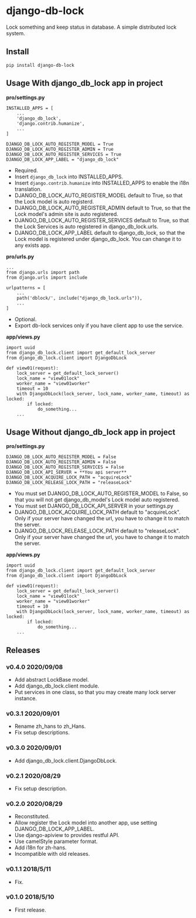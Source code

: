 # django-db-lock

Lock something and keep status in database. A simple distributed lock system.

## Install

```shell
pip install django-db-lock
```

## Usage With django_db_lock app in project

**pro/settings.py**

```
INSTALLED_APPS = [
    ...
    'django_db_lock',
    'django.contrib.humanize',
    ...
]

DJANGO_DB_LOCK_AUTO_REGISTER_MODEL = True
DJANGO_DB_LOCK_AUTO_REGISTER_ADMIN = True
DJANGO_DB_LOCK_AUTO_REGISTER_SERVICES = True
DJANGO_DB_LOCK_APP_LABEL = "django_db_lock"
```

- Required.
- Insert `django_db_lock` into INSTALLED_APPS.
- Insert `django.contrib.humanize` into INSTALLED_APPS to enable the i18n translation.
- DJANGO_DB_LOCK_AUTO_REGISTER_MODEL default to True, so that the Lock model is auto registerd.
- DJANGO_DB_LOCK_AUTO_REGISTER_ADMIN default to True, so that the Lock model's admin site is auto registered.
- DJANGO_DB_LOCK_AUTO_REGISTER_SERVICES default to True, so that the Lock Services is auto registered in django_db_lock.urls.
- DJANGO_DB_LOCK_APP_LABEL default to django_db_lock, so that the Lock model is registered under django_db_lock. You can change it to any exists app.

**pro/urls.py**

```
...
from django.urls import path
from django.urls import include

urlpatterns = [
    ...
    path('dblock/', include("django_db_lock.urls")),
    ...
]
```

- Optional.
- Export db-lock services only if you have client app to use the service.

**app/views.py**

```
import uuid
from django_db_lock.client import get_default_lock_server
from django_db_lock.client import DjangoDbLock

def view01(request):
    lock_server = get_default_lock_server()
    lock_name = "view01lock"
    worker_name = "view01worker"
    timeout = 10
    with DjangoDbLock(lock_server, lock_name, worker_name, timeout) as locked:
        if locked:
            do_something...
    ...
```

##  Usage Without django_db_lock app in project 

**pro/settings.py**

```
DJANGO_DB_LOCK_AUTO_REGISTER_MODEL = False
DJANGO_DB_LOCK_AUTO_REGISTER_ADMIN = False
DJANGO_DB_LOCK_AUTO_REGISTER_SERVICES = False
DJANGO_DB_LOCK_API_SERVER = **You api server**
DJANGO_DB_LOCK_ACQUIRE_LOCK_PATH = "acquireLock"
DJANGO_DB_LOCK_RELEASE_LOCK_PATH = "releaseLock"

```

- You must set DJANGO_DB_LOCK_AUTO_REGISTER_MODEL to False, so that you will not get django_db_model's Lock model auto registered.
- You must set DJANGO_DB_LOCK_API_SERVER in your settings.py
- DJANGO_DB_LOCK_ACQUIRE_LOCK_PATH default to "acquireLock". Only if your server have changed the url, you have to change it to match the server.
- DJANGO_DB_LOCK_RELEASE_LOCK_PATH default to "releaseLock". Only if your server have changed the url, you have to change it to match the server.

**app/views.py**

```
import uuid
from django_db_lock.client import get_default_lock_server
from django_db_lock.client import DjangoDbLock

def view01(request):
    lock_server = get_default_lock_server()
    lock_name = "view01lock"
    worker_name = "view01worker"
    timeout = 10
    with DjangoDbLock(lock_server, lock_name, worker_name, timeout) as locked:
        if locked:
            do_something...
    ...
```


## Releases

### v0.4.0 2020/09/08

- Add abstract LockBase model.
- Add django_db_lock.client module.
- Put services in one class, so that you may create many lock server instance.

### v0.3.1 2020/09/01

- Rename zh_hans to zh_Hans.
- Fix setup descriptions.

### v0.3.0 2020/09/01

- Add django_db_lock.client.DjangoDbLock.

### v0.2.1 2020/08/29

- Fix setup description.

### v0.2.0 2020/08/29

- Reconstituted.
- Allow register the Lock model into another app, use setting DJANGO_DB_LOCK_APP_LABEL.
- Use django-apiview to provides restful API.
- Use camelStyle parameter format.
- Add i18n for zh-hans.
- Incompatible with old releases.

### v0.1.1 2018/5/11

- Fix.

### v0.1.0 2018/5/10

- First release.
